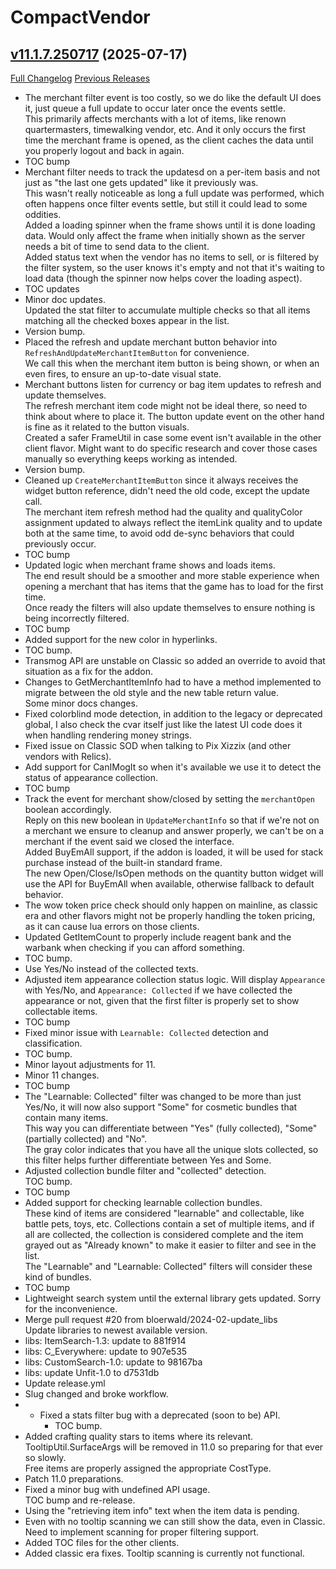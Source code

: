 # CompactVendor

## [v11.1.7.250717](https://github.com/Vladinator/wow-addon-compactvendor/tree/v11.1.7.250717) (2025-07-17)
[Full Changelog](https://github.com/Vladinator/wow-addon-compactvendor/commits/v11.1.7.250717) [Previous Releases](https://github.com/Vladinator/wow-addon-compactvendor/releases)

- The merchant filter event is too costly, so we do like the default UI does it, just queue a full update to occur later once the events settle.  
    This primarily affects merchants with a lot of items, like renown quartermasters, timewalking vendor, etc. And it only occurs the first time the merchant frame is opened, as the client caches the data until you properly logout and back in again.  
- TOC bump  
- Merchant filter needs to track the updatesd on a per-item basis and not just as "the last one gets updated" like it previously was.  
    This wasn't really noticeable as long a full update was performed, which often happens once filter events settle, but still it could lead to some oddities.  
    Added a loading spinner when the frame shows until it is done loading data. Would only affect the frame when initially shown as the server needs a bit of time to send data to the client.  
    Added status text when the vendor has no items to sell, or is filtered by the filter system, so the user knows it's empty and not that it's waiting to load data (though the spinner now helps cover the loading aspect).  
- TOC updates  
- Minor doc updates.  
    Updated the stat filter to accumulate multiple checks so that all items matching all the checked boxes appear in the list.  
- Version bump.  
- Placed the refresh and update merchant button behavior into `RefreshAndUpdateMerchantItemButton` for convenience.  
    We call this when the merchant item button is being shown, or when an even fires, to ensure an up-to-date visual state.  
- Merchant buttons listen for currency or bag item updates to refresh and update themselves.  
    The refresh merchant item code might not be ideal there, so need to think about where to place it. The button update event on the other hand is fine as it related to the button visuals.  
    Created a safer FrameUtil in case some event isn't available in the other client flavor. Might want to do specific research and cover those cases manually so everything keeps working as intended.  
- Version bump.  
- Cleaned up `CreateMerchantItemButton` since it always receives the widget button reference, didn't need the old code, except the update call.  
    The merchant item refresh method had the quality and qualityColor assignment updated to always reflect the itemLink quality and to update both at the same time, to avoid odd de-sync behaviors that could previously occur.  
- TOC bump  
- Updated logic when merchant frame shows and loads items.  
    The end result should be a smoother and more stable experience when opening a merchant that has items that the game has to load for the first time.  
    Once ready the filters will also update themselves to ensure nothing is being incorrectly filtered.  
- TOC bump  
- Added support for the new color in hyperlinks.  
- TOC bump.  
- Transmog API are unstable on Classic so added an override to avoid that situation as a fix for the addon.  
- Changes to GetMerchantItemInfo had to have a method implemented to migrate between the old style and the new table return value.  
    Some minor docs changes.  
- Fixed colorblind mode detection, in addition to the legacy or deprecated global, I also check the cvar itself just like the latest UI code does it when handling rendering money strings.  
- Fixed issue on Classic SOD when talking to Pix Xizzix (and other vendors with Relics).  
- Add support for CanIMogIt so when it's available we use it to detect the status of appearance collection.  
- TOC bump  
- Track the event for merchant show/closed by setting the `merchantOpen` boolean accordingly.  
    Reply on this new boolean in `UpdateMerchantInfo` so that if we're not on a merchant we ensure to cleanup and answer properly, we can't be on a merchant if the event said we closed the interface.  
    Added BuyEmAll support, if the addon is loaded, it will be used for stack purchase instead of the built-in standard frame.  
    The new Open/Close/IsOpen methods on the quantity button widget will use the API for BuyEmAll when available, otherwise fallback to default behavior.  
- The wow token price check should only happen on mainline, as classic era and other flavors might not be properly handling the token pricing, as it can cause lua errors on those clients.  
- Updated GetItemCount to properly include reagent bank and the warbank when checking if you can afford something.  
- TOC bump.  
- Use Yes/No instead of the collected texts.  
- Adjusted item appearance collection status logic. Will display `Appearance` with Yes/No, and `Appearance: Collected` if we have collected the appearance or not, given that the first filter is properly set to show collectable items.  
- TOC bump  
- Fixed minor issue with `Learnable: Collected` detection and classification.  
- TOC bump.  
- Minor layout adjustments for 11.  
- Minor 11 changes.  
- TOC bump  
- The "Learnable: Collected" filter was changed to be more than just Yes/No, it will now also support "Some" for cosmetic bundles that contain many items.  
    This way you can differentiate between "Yes" (fully collected), "Some" (partially collected) and "No".  
    The gray color indicates that you have all the unique slots collected, so this filter helps further differentiate between Yes and Some.  
- Adjusted collection bundle filter and "collected" detection.  
    TOC bump.  
- TOC bump  
- Added support for checking learnable collection bundles.  
    These kind of items are considered "learnable" and collectable, like battle pets, toys, etc. Collections contain a set of multiple items, and if all are collected, the collection is considered complete and the item grayed out as "Already known" to make it easier to filter and see in the list.  
    The "Learnable" and "Learnable: Collected" filters will consider these kind of bundles.  
- TOC bump  
- Lightweight search system until the external library gets updated. Sorry for the inconvenience.  
- Merge pull request #20 from bloerwald/2024-02-update\_libs  
    Update libraries to newest available version.  
- libs: ItemSearch-1.3: update to 881f914  
- libs: C\_Everywhere: update to 907e535  
- libs: CustomSearch-1.0: update to 98167ba  
- libs: update Unfit-1.0 to d7531db  
- Update release.yml  
- Slug changed and broke workflow.  
- - Fixed a stats filter bug with a deprecated (soon to be) API.  
    - TOC bump.  
- Added crafting quality stars to items where its relevant.  
    TooltipUtil.SurfaceArgs will be removed in 11.0 so preparing for that ever so slowly.  
    Free items are properly assigned the appropriate CostType.  
- Patch 11.0 preparations.  
- Fixed a minor bug with undefined API usage.  
    TOC bump and re-release.  
- Using the "retrieving item info" text when the item data is pending.  
- Even with no tooltip scanning we can still show the data, even in Classic. Need to implement scanning for proper filtering support.  
- Added TOC files for the other clients.  
- Added classic era fixes. Tooltip scanning is currently not functional.  
